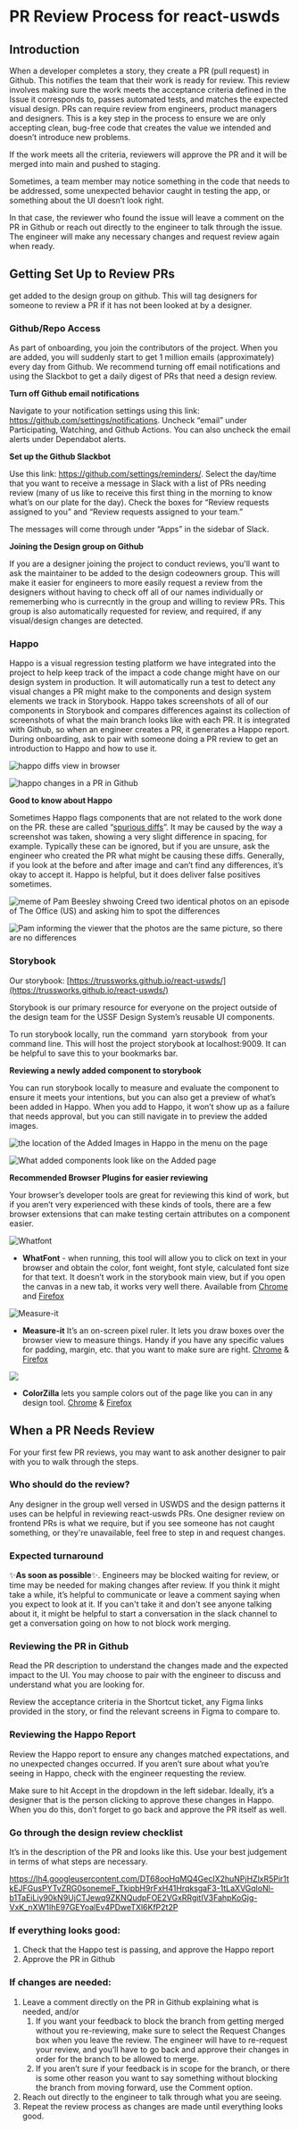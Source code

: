 # PR Review Process for react-uswds

## Introduction

When a developer completes a story, they create a PR (pull request) in Github. This notifies the team that their work is ready for review. This review involves making sure the work meets the acceptance criteria defined in the Issue it corresponds to, passes automated tests, and matches the expected visual design. PRs can require review from engineers, product managers and designers. This is a key step in the process to ensure we are only accepting clean, bug-free code that creates the value we intended and doesn’t introduce new problems.

If the work meets all the criteria, reviewers will approve the PR and it will be merged into main and pushed to staging.

Sometimes, a team member may notice something in the code that needs to be addressed, some unexpected behavior caught in testing the app, or something about the UI doesn’t look right.

In that case, the reviewer who found the issue will leave a comment on the PR in Github or reach out directly to the engineer to talk through the issue. The engineer will make any necessary changes and request review again when ready.

## Getting Set Up to Review PRs

get added to the design group on github. This will tag designers for someone to review a PR if it has not been looked at by a designer.

### Github/Repo Access

As part of onboarding, you join the contributors of the project. When you are added, you will suddenly start to get 1 million emails (approximately) every day from Github. We recommend turning off email notifications and using the Slackbot to get a daily digest of PRs that need a design review.

**Turn off Github email notifications**

Navigate to your notification settings using this link: https://github.com/settings/notifications. Uncheck “email” under Participating, Watching, and Github Actions. You can also uncheck the email alerts under Dependabot alerts.

**Set up the Github Slackbot**

Use this link: https://github.com/settings/reminders/. Select the day/time that you want to receive a message in Slack with a list of PRs needing review (many of us like to receive this first thing in the morning to know what’s on our plate for the day). Check the boxes for “Review requests assigned to you” and “Review requests assigned to your team.”

The messages will come through under “Apps” in the sidebar of Slack.

**Joining the Design group on Github**

If you are a designer joining the project to conduct reviews, you'll want to ask the maintainer to be added to the design codeowners group. This will make it easier for engineers to more easily request a review from the designers without having to check off all of our names individually or rememerbing who is currecntly in the group and willing to review PRs. This group is also automatically requested for review, and required, if any visual/design changes are detected.

### Happo

Happo is a visual regression testing platform we have integrated into the project to help keep track of the impact a code change might have on our design system in production. It will automatically run a test to detect any visual changes a PR might make to the components and design system elements we track in Storybook. Happo takes screenshots of all of our components in Storybook and compares differences against its collection of screenshots of what the main branch looks like with each PR. It is integrated with Github, so when an engineer creates a PR, it generates a Happo report. During onboarding, ask to pair with someone doing a PR review to get an introduction to Happo and how to use it.

![happo diffs view in browser](https://lh4.googleusercontent.com/i_imRggob1k2hwPiJKczfZR9sHbbRYXGEUhA5ufqUtPOd2rVUjv0xDfDmVoWgSgtrLqeogg4qX0Q3GofFX0uS89EVzAAGrRb-9YMINiuOkyuOPcSVcIz0NqgYYYjNcfT2jK9K2ZZaGC3wAb7McvguKFy7aAdmVFs1hUxkpKxdhdhtC2T2Cvf8fm7_g)

![happo changes in a PR in Github](https://lh4.googleusercontent.com/qXmkExulMtCIbUH-mw6QWQGu0MWhOS7638JymvAKmmpMfxEjh4KUsrWcjbRPEiiRdNB5Gv77kX7BNMsC6bdi1RIxYjHnKyxL-Hd8RK9MSFl5LcwOeL53lcSCegBMjzZEOf2ZFfrivjhwbRu-oIitEUIRISdCME1vnZcNqFSGzVF3N1QsUjI5hPAdww)

**Good to know about Happo**

Sometimes Happo flags components that are not related to the work done on the PR. these are called “[spurious diffs](https://docs.happo.io/docs/spurious-diffs)”. It may be caused by the way a screenshot was taken, showing a very slight difference in spacing, for example. Typically these can be ignored, but if you are unsure, ask the engineer who created the PR what might be causing these diffs. Generally, if you look at the before and after image and can’t find any differences, it’s okay to accept it. Happo is helpful, but it does deliver false positives sometimes.

![meme of Pam Beesley shwoing Creed two identical photos on an episode of The Office (US) and asking him to spot the differences](https://lh3.googleusercontent.com/0CJGCVuHI2fqOhURfnV6xztELYpJUvb6iRgKYJ5uLd4HVDyWzNa9fClk74jegJ5PvTLZlrJ54OPu4OGFd7tm05OGp4DMnZdg2r-w8BWItCydmWdGZHPd8LpnzIAG0JUh9YQWCkygIIQk2ru69wLiN5pvUkXR2h-Oqr9NP5k1xiuj9ooBpaYjAmkDBA)

![Pam informing the viewer that the photos are the same picture, so there are no differences](https://lh3.googleusercontent.com/XAvh9ARUnK-WXittJtrgDkIqns_ykebb4woQgjUJgHNmqqPA1oOOG9FXosbLSyOR-2vuCTH4DyZ1gXG2Bt9_oCQ_h4MgGY0TIk8YtveG_qdUbnaxA-2mNUJoTDlQhpZxfXJGueKbayXHo9q4KsEsmX5Maq7nYZtYQKzDRZ4ryKMK898RZeg6xqfvNQ)

### Storybook

Our storybook: [https://trussworks.github.io/react-uswds/](https://trussworks.github.io/react-uswds/)

Storybook is our primary resource for everyone on the project outside of the design team for the USSF Design System’s reusable UI components.

To run storybook locally, run the command  yarn storybook  from your command line. This will host the project storybook at localhost:9009. It can be helpful to save this to your bookmarks bar.

**Reviewing a newly added component to storybook**

You can run storybook locally to measure and evaluate the component to ensure it meets your intentions, but you can also get a preview of what’s been added in Happo. When you add to Happo, it won’t show up as a failure that needs approval, but you can still navigate in to preview the added images.

![the location of the Added Images in Happo in the menu on the page](https://lh6.googleusercontent.com/nBN5pDS5ZVEaCt6ulj6ekgnEA_6-n8u4tPLatBkO0cyps27cSPE5c4Su0i-mSj3Byx1lK3dnn3jzJIXp7f62jLVzCdj2sQ0SH535HezOvQKl2p6KCd7WK15Oe-UGf22x_WRWsjHzOQR3Pp3-lvZ-1KfuKPyj5GQgGTNqHOWKG4RV-lxRUvhMpWkS5g)

![What added components look like on the Added page](https://lh4.googleusercontent.com/1xepAdkBt17UZ-QG3NdVnXbtHbW64OGDire70DCeUe18XXiBHXII3Bg35nis5_BJx2WEVLiRjJQCakJ1tw8NcqQ8Qfj23XawAoN0gmlw_VgdYjNnDIxDnzpnsfwEQbDS2T1fSWKEkRVnAn9htaXmuPzf0s6nZnAikbkwuizp0lYN3GIc0CRAKnyYIg)

**Recommended Browser Plugins for easier reviewing**

Your browser’s developer tools are great for reviewing this kind of work, but if you aren’t very experienced with these kinds of tools, there are a few browser extensions that can make testing certain attributes on a component easier.

![Whatfont](https://lh5.googleusercontent.com/TfMBWiP1wFAYPdJ6_-Vk09OqQXBcBe_Z7liV968MMxXBXIShgquUdf6mqBfTUb8G8qxJt0C7_Yi6SThfUq5UysNu9i3n7lLOSyacjEEEwiLK4w6T6UBWG7Ezrt0WAcWUrz7BpL6reG13emGu1quH76jxEXRdyVWP0I6HatGv7ODLezx4MyOiVnwadw)

- **WhatFont** - when running, this tool will allow you to click on text in your browser and obtain the color, font weight, font style, calculated font size for that text. It doesn’t work in the storybook main view, but if you open the canvas in a new tab, it works very well there. Available from [Chrome](https://chrome.google.com/webstore/detail/whatfont/jabopobgcpjmedljpbcaablpmlmfcogm?hl=en) and [Firefox](https://addons.mozilla.org/en-US/firefox/addon/zjm-whatfont/)

![Measure-it](https://lh4.googleusercontent.com/qajZqDU9zMceS3gJstr0wAXtxC9O02A0d9JKROYBsMjANp2oEOpdl8PwJ5IWVYD0qoh5gIX2_eAH9m9F1TDSIXFyDr409TBHibJFeFqFfw6rN4b6OPa_n2G8V5QzfgemQTQqKYleFBbRohJ5avlnfOowLs_xu6pSS1Tzo18fSXXx622zWmqLyy6TyQ)

- **Measure-it** It’s an on-screen pixel ruler. It lets you draw boxes over the browser view to measure things. Handy if you have any specific values for padding, margin, etc. that you want to make sure are right. [Chrome](https://chrome.google.com/webstore/detail/measure-it/jocbgkoackihphodedlefohapackjmna?hl=en) & [Firefox](https://addons.mozilla.org/en-US/firefox/addon/measure-it/)

![](https://lh4.googleusercontent.com/ap2Nd_CxBJHF0b9kgeK1C-nK1B6j-PX853XIcGPP8me3Cflkx9DGIjTN0f_4DvUc5IJHzpRiqr08i3RCBr4AOYi0ItlBFrfWG2MlrvBWnDVcqa3nyV40mr-n5FadbJPyiNjXJ68n-Y1jHUvamS8GtZT9VEVSyRlh-7FiejRTyFddc7It3XxYLneUtQ)

- **ColorZilla** lets you sample colors out of the page like you can in any design tool. [Chrome](https://www.colorzilla.com/chrome/) & [Firefox](https://www.colorzilla.com/firefox/)

## When a PR Needs Review

For your first few PR reviews, you may want to ask another designer to pair with you to walk through the steps.

### Who should do the review?

Any designer in the group well versed in USWDS and the design patterns it uses can be helpful in reviewing react-uswds PRs. One designer review on frontend PRs is what we require, but if you see someone has not caught something, or they're unavailable, feel free to step in and request changes.

### Expected turnaround

✨**As soon as possible**✨. Engineers may be blocked waiting for review, or time may be needed for making changes after review. If you think it might take a while, it’s helpful to communicate or leave a comment saying when you expect to look at it. If you can't take it and don't see anyone talking about it, it might be helpful to start a conversation in the slack channel to get a conversation going on how to not block work merging.

### Reviewing the PR in Github

Read the PR description to understand the changes made and the expected impact to the UI. You may choose to pair with the engineer to discuss and understand what you are looking for.

Review the acceptance criteria in the Shortcut ticket, any Figma links provided in the story, or find the relevant screens in Figma to compare to.

### Reviewing the Happo Report

Review the Happo report to ensure any changes matched expectations, and no unexpected changes occurred. If you aren’t sure about what you’re seeing in Happo, check with the engineer requesting the review.

Make sure to hit Accept in the dropdown in the left sidebar. Ideally, it’s a designer that is the person clicking to approve these changes in Happo. When you do this, don’t forget to go back and approve the PR itself as well.

### Go through the design review checklist

It’s in the description of the PR and looks like this. Use your best judgement in terms of what steps are necessary.

https://lh4.googleusercontent.com/DT68ooHqMQ4GecIX2huNPjHZlxR5Pir1tkEJFGusPYTvZRG0sonemeF_TkipbH9rFxH41HrqksgaF3-1tLaXVGqloNl-b1TaEiLiy90kN9UjCTJewq9ZKNQudpFOE2VGxRRgitIV3FahpKoGjg-VxK_nXW1IhE97GEYoalEv4PDweTXl6KfP2t2P

### If everything looks good:

1. Check that the Happo test is passing, and approve the Happo report
2. Approve the PR in Github

### If changes are needed:

1. Leave a comment directly on the PR in Github explaining what is needed, and/or
   1. If you want your feedback to block the branch from getting merged without you re-reviewing, make sure to select the Request Changes box when you leave the review. The engineer will have to re-request your review, and you’ll have to go back and approve their changes in order for the branch to be allowed to merge.
   2. If you aren’t sure if your feedback is in scope for the branch, or there is some other reason you want to say something without blocking the branch from moving forward, use the Comment option.
2. Reach out directly to the engineer to talk through what you are seeing.
3. Repeat the review process as changes are made until everything looks good.
